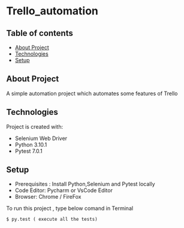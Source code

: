 # Trello_automation
  
  ## Table of contents
* [About Project](#general-info)
* [Technologies](#technologies)
* [Setup](#setup)

## About Project
A simple automation project which automates some features of Trello
	
## Technologies
Project is created with:
* Selenium Web Driver
* Python 3.10.1
* Pytest 7.0.1
	
## Setup
* Prerequisites : Install Python,Selenium and Pytest locally
* Code Editor: Pycharm or VsCode Editor
* Browser: Chrome / FireFox

 To run this project , type below comand in Terminal
```
$ py.test ( execute all the tests)
```
